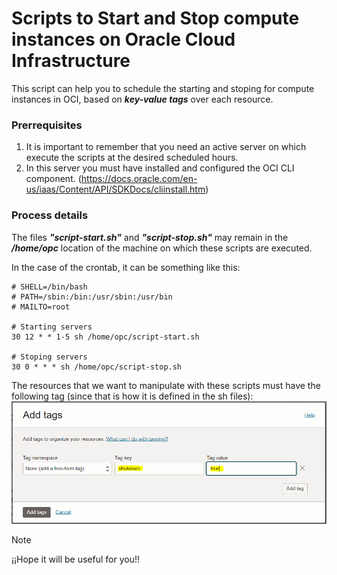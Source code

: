 # Scripts to Start and Stop compute instances on Oracle Cloud Infrastructure
This script can help you to schedule the starting and stoping for compute instances in OCI, based on _**key-value tags**_ over each resource.

### Prerrequisites
  1. It is important to remember that you need an active server on which execute the scripts at the desired scheduled hours.
  2. In this server you must have installed and configured the OCI CLI component. (https://docs.oracle.com/en-us/iaas/Content/API/SDKDocs/cliinstall.htm)

### Process details
The files _**"script-start.sh"**_ and _**"script-stop.sh"**_ may remain in the _**/home/opc**_ location of the machine on which these scripts are executed.

In the case of the crontab, it can be something like this:
```
# SHELL=/bin/bash
# PATH=/sbin:/bin:/usr/sbin:/usr/bin
# MAILTO=root

# Starting servers
30 12 * * 1-5 sh /home/opc/script-start.sh

# Stoping servers
30 0 * * * sh /home/opc/script-stop.sh
```

The resources that we want to manipulate with these scripts must have the following tag (since that is how it is defined in the sh files):
![Screenshot of a comment on a GitHub issue showing an image, added in the Markdown, of an Octocat smiling and raising a tentacle.](https://github.com/jcordoba7/oci-vms-start-stop-script/blob/main/key-value-tag-sample.png)

> [!NOTE]
> ¡¡Hope it will be useful for you!!
